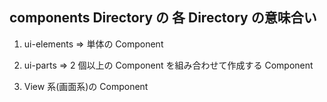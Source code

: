 ## components Directory の 各 Directory の意味合い

1. ui-elements => 単体の Component

2. ui-parts => 2 個以上の Component を組み合わせて作成する Component

3. View 系(画面系)の Component
